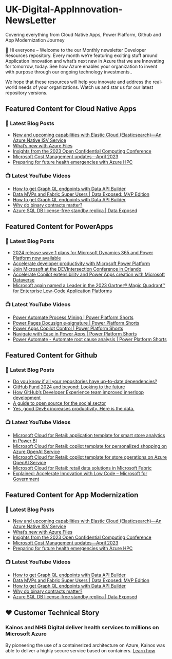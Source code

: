 # UK-Digital-AppInnovation-NewsLetter

Covering everything from Cloud Native Apps, Power Platform, Github and App Modernization Journey

👋 Hi everyone – Welcome to the our Monthly newsletter Developer Resources repository. Every month we’re featuring exciting stuff around Application Innovation and what’s next new in Azure that we are Innovating for tomorrow, today. See how Azure enables your organization to invent with purpose through our ongoing technology investments..


We hope that these resources will help you innovate and address the real-world needs of your organizations. Watch us and star us for our latest repository versions.

## Featured Content for Cloud Native Apps


### 📝 Latest Blog Posts

    
<!-- BLOGCNA:START -->
- [New and upcoming capabilities with Elastic Cloud (Elasticsearch)—An Azure Native ISV Service](https://azure.microsoft.com/blog/new-and-upcoming-capabilities-with-elastic-cloud-elasticsearch-an-azure-native-isv-service/)
- [What’s new with Azure Files](https://azure.microsoft.com/blog/what-s-new-with-azure-files/)
- [Insights from the 2023 Open Confidential Computing Conference](https://azure.microsoft.com/blog/insights-from-the-2023-open-confidential-computing-conference/)
- [Microsoft Cost Management updates—April 2023](https://azure.microsoft.com/blog/microsoft-cost-management-updates-april-2023/)
- [Preparing for future health emergencies with Azure HPC ](https://azure.microsoft.com/blog/preparing-for-future-health-emergencies-with-azure-hpc/)
<!-- BLOGCNA:END -->

### 📺 Latest YouTube Videos

 
<!-- YOUTUBECNA:START -->
- [How to get Graph QL endpoints with Data API Builder](https://www.youtube.com/watch?v=nFo28OFDz0A)
- [Data MVPs and Fabric Super Users | Data Exposed: MVP Edition](https://www.youtube.com/watch?v=Ptp6J3PYU6M)
- [How to get Graph QL endpoints with Data API Builder](https://www.youtube.com/watch?v=OM_AD9iiZNQ)
- [Why do binary contracts matter?](https://www.youtube.com/watch?v=gyrXXa1t5dg)
- [Azure SQL DB license-free standby replica | Data Exposed](https://www.youtube.com/watch?v=S711h02JjSM)
<!-- YOUTUBECNA:END -->

##  Featured Content for PowerApps
### 📝 Latest Blog Posts
<!-- BLOGPOWER:START -->
- [2024 release wave 1 plans for Microsoft Dynamics 365 and Power Platform now available](https://cloudblogs.microsoft.com/dynamics365/bdm/2024/01/25/2024-release-wave-1-plans-for-microsoft-dynamics-365-and-power-platform-now-available/)
- [Accelerate developer productivity with Microsoft Power Platform](https://powerapps.microsoft.com/en-us/blog/accelerate-developer-productivity-with-microsoft-power-platform/)
- [Join Microsoft at the DEVIntersection Conference in Orlando](https://powerapps.microsoft.com/en-us/blog/join-microsoft-the-devintersection-conference-in-orlando/)
- [Accelerate Copilot extensibility and Power Apps creation with Microsoft Dataverse](https://www.microsoft.com/en-us/power-platform/blog/2023/11/15/accelerate-copilot-extensibility-and-power-app-creation-with-microsoft-dataverse/)
- [Microsoft again named a Leader in the 2023 Gartner® Magic Quadrant™ for Enterprise Low-Code Application Platforms](https://powerapps.microsoft.com/en-us/blog/microsoft-again-named-a-leader-in-the-2023-gartner-magic-quadrant-for-enterprise-low-code-application-platforms/)
<!-- BLOGPOWER:END -->
 ### 📺 Latest YouTube Videos
    
<!-- YOUTUBEPOWER:START -->
- [Power Automate Process Mining | Power Platform Shorts](https://www.youtube.com/watch?v=bvr27m8Ql_s)
- [Power Pages Docusign e-signature | Power Platform Shorts](https://www.youtube.com/watch?v=xvxspc-jLDE)
- [Power Apps Copilot Control | Power Platform Shorts](https://www.youtube.com/watch?v=11mTv6vZTvY)
- [Navigate with Ease in Power Apps | Power Platform Shorts](https://www.youtube.com/watch?v=9GJRp4bCnWc)
- [Power Automate - Automate root cause analysis | Power Platform Shorts](https://www.youtube.com/watch?v=pA_Yb-FXTs4)
<!-- YOUTUBEPOWER:END -->

##  Featured Content for Github
### 📝 Latest Blog Posts
<!-- BLOGGITHUB:START -->
- [Do you know if all your repositories have up-to-date dependencies?](https://github.blog/2024-01-25-do-you-know-if-all-your-repositories-have-up-to-date-dependencies/)
- [GitHub Fund 2024 and beyond: Looking to the future](https://github.blog/2024-01-25-github-fund-2024-and-beyond-looking-to-the-future/)
- [How GitHub’s Developer Experience team improved innerloop development](https://github.blog/2024-01-24-how-githubs-developer-experience-team-improved-innerloop-development/)
- [A guide to open source for the social sector](https://github.blog/2024-01-23-a-guide-to-open-source-for-the-social-sector/)
- [Yes, good DevEx increases productivity. Here is the data.](https://github.blog/2024-01-23-good-devex-increases-productivity/)
<!-- BLOGGITHUB:END -->
### 📺 Latest YouTube Videos
<!-- YOUTUBEGITHUB:START -->
- [Microsoft Cloud for Retail: application template for smart store analytics in Power BI](https://www.youtube.com/watch?v=mXjEk61Bj-0)
- [Microsoft Cloud for Retail: copilot template for personalized shopping on Azure OpenAI Service](https://www.youtube.com/watch?v=jKxHW1JVBv0)
- [Microsoft Cloud for Retail: copilot template for store operations on Azure OpenAI Service](https://www.youtube.com/watch?v=oPY6-duDLok)
- [Microsoft Cloud for Retail: retail data solutions in Microsoft Fabric](https://www.youtube.com/watch?v=gU0k29UcRXA)
- [Explained: Accelerate Innovation with Low Code – Microsoft for Government](https://www.youtube.com/watch?v=VZlBI4JaCp8)
<!-- YOUTUBEGITHUB:END -->
##  Featured Content for App Modernization
### 📝 Latest Blog Posts
<!-- BLOGAPPMOD:START -->
- [New and upcoming capabilities with Elastic Cloud (Elasticsearch)—An Azure Native ISV Service](https://azure.microsoft.com/blog/new-and-upcoming-capabilities-with-elastic-cloud-elasticsearch-an-azure-native-isv-service/)
- [What’s new with Azure Files](https://azure.microsoft.com/blog/what-s-new-with-azure-files/)
- [Insights from the 2023 Open Confidential Computing Conference](https://azure.microsoft.com/blog/insights-from-the-2023-open-confidential-computing-conference/)
- [Microsoft Cost Management updates—April 2023](https://azure.microsoft.com/blog/microsoft-cost-management-updates-april-2023/)
- [Preparing for future health emergencies with Azure HPC ](https://azure.microsoft.com/blog/preparing-for-future-health-emergencies-with-azure-hpc/)
<!-- BLOGAPPMOD:END -->
### 📺 Latest YouTube Videos
<!-- YOUTUBEAPPMOD:START -->
- [How to get Graph QL endpoints with Data API Builder](https://www.youtube.com/watch?v=nFo28OFDz0A)
- [Data MVPs and Fabric Super Users | Data Exposed: MVP Edition](https://www.youtube.com/watch?v=Ptp6J3PYU6M)
- [How to get Graph QL endpoints with Data API Builder](https://www.youtube.com/watch?v=OM_AD9iiZNQ)
- [Why do binary contracts matter?](https://www.youtube.com/watch?v=gyrXXa1t5dg)
- [Azure SQL DB license-free standby replica | Data Exposed](https://www.youtube.com/watch?v=S711h02JjSM)
<!-- YOUTUBEAPPMOD:END -->


## ♥️ Customer Technical Story 

### Kainos and NHS Digital deliver health services to millions on Microsoft Azure

By pioneering the use of a containerized architecture on Azure, Kainos was able to deliver a highly secure service based on containers. [Learn how](https://customers.microsoft.com/en-us/story/1368348549535774520-kainos-and-nhs-digital-deliver-health-services-to-millions-on-microsoft-azure)

